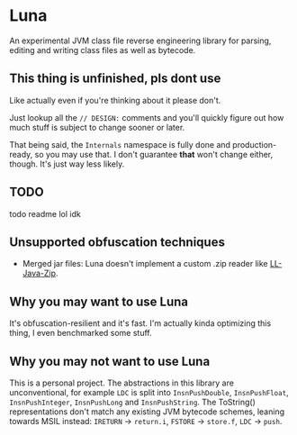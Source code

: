 # Luna
An experimental JVM class file reverse engineering library for parsing, editing and writing class files as well as bytecode.

## This thing is unfinished, pls dont use
Like actually even if you're thinking about it please don't.

Just lookup all the `// DESIGN:` comments and you'll quickly figure out how much stuff is subject to change sooner or later.

That being said, the `Internals` namespace is fully done and production-ready, so you may use that. I don't guarantee **that** won't change either, though. It's just way less likely.

## TODO
todo readme lol idk

## Unsupported obfuscation techniques
- Merged jar files: Luna doesn't implement a custom .zip reader like [LL-Java-Zip](https://github.com/Col-E/LL-Java-Zip).

## Why you may want to use Luna
It's obfuscation-resilient and it's fast. I'm actually kinda optimizing this thing, I even benchmarked some stuff.

## Why you may not want to use Luna
This is a personal project. The abstractions in this library are unconventional, for example `LDC` is split into `InsnPushDouble`, `InsnPushFloat`, `InsnPushInteger`, `InsnPushLong` and `InsnPushString`. The ToString() representations don't match any existing JVM bytecode schemes, leaning towards MSIL instead: `IRETURN` -> `return.i`, `FSTORE` -> `store.f`, `LDC` -> `push`.